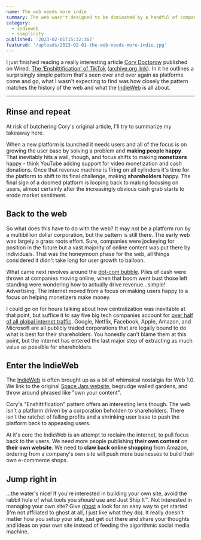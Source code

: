 ```yaml
---
name: The web needs more indie
summary: The web wasn't designed to be dominated by a handful of companies - it's about time we take it back.
category:
  - indieweb
  - simplicity
published: '2023-02-01T15:32:36Z'
featured: '/uploads/2023-02-01-the-web-needs-more-indie.jpg'
---
```


I just finished reading a really interesting article [Cory Doctorow](https://www.wired.com/author/cory-doctorow) published on Wired, [The ‘Enshittification’ of TikTok](https://www.wired.com/story/tiktok-platforms-cory-doctorow/) ([archive.org link](https://web.archive.org/web/20230130001322/https://www.wired.com/story/tiktok-platforms-cory-doctorow/)). In it he outlines a surprisingly simple pattern that's seen over and over again as platforms come and go, what I wasn't expecting to find was how closely the pattern matches the history of the web and what the [IndieWeb](https://indieweb.org) is all about.

---

## Rinse and repeat

At risk of butchering Cory's original article, I'll try to summarize my takeaway here.

When a new platform is launched it needs users and all of the focus is on growing the user base by solving a problem and **making people happy**. That inevitably hits a wall, though, and focus shifts to making **monetizers** happy - think YouTube adding support for video monetization and cash donations. Once that revenue machine is firing on all cylinders it's time for the platform to shift to its final challenge, making **shareholders** happy. The final sign of a doomed platform is looping back to making focusing on users, almost certainly after the increasingly obvious cash grab starts to erode market sentiment.

## Back to the web

So what does this have to do with the web? It may not be a platform run by a multibillion dollar corporation, but the pattern is still there. The early web was largely a grass roots effort. Sure, companies were jockeying for position in the future but a vast majority of online content was put there by individuals. That was the honeymoon phase for the web, all things considered it didn't take long for user growth to balloon.

What came next revolves around the [dot-com bubble](https://en.wikipedia.org/wiki/Dot-com_bubble). Piles of cash were thrown at companies moving online, when that boom went bust those left standing were wondering how to actually drive revenue...simple! Advertising. The internet moved from a focus on making users happy to a focus on helping monetizers make money.

I could go on for hours talking about how centralization was inevitable at that point, but suffice it to say five big tech companies account for [over half of all global internet traffic](https://techmonitor.ai/technology/networks/big-tech-accounts-for-over-half-of-global-internet-traffic). Google, Netflix, Facebook, Apple, Amazon, and Microsoft are all publicly traded corporations that are legally bound to do what is best for their shareholders. You honestly can't blame them at this point, but the internet has entered the last major step of extracting as much value as possible for shareholders.

## Enter the IndieWeb

The [IndieWeb](https://indieweb.org) is often brought up as a bit of whimsical nostalgia for Web 1.0. We link to the original [Space Jam website](https://www.spacejam.com/1996/), begrudge walled gardens, and throw around phrased like "own your content".

Cory's "Enshittification" pattern offers an interesting lens though. The web isn't a platform driven by a corporation beholden to shareholders. There isn't the ratchet of falling profits and a shrinking user base to push the platform back to appeasing users.

At it's core the IndieWeb is an attempt to reclaim the internet, to pull focus back to the users. We need more people publishing **their own content** on **their own website**. We need to **claw back online shopping** from Amazon, ordering from a company's own site will push more businesses to build their own e-commerce shops.

## Jump right in

...the water's nice! If you're interested in building your own site, avoid the rabbit hole of what tools you *should* use and Just Ship It™. Not interested in managing your own site? Give [ghost](https://ghost.org/) a look for an easy way to get started (I'm not affiliated to ghost at all, I just like what they do). It really doesn't matter how you setup your site, just get out there and share your thoughts and ideas on your own site instead of feeding the algorithmic social media machine.
